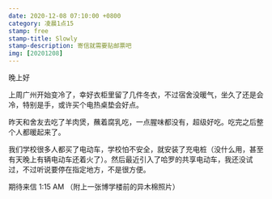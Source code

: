 ```yaml
---
date: 2020-12-08 07:10:00 +0800
category: 凌晨1点15
stamp: free
stamp-title: Slowly
stamp-description: 寄信就需要贴邮票吧
img: [20201208]
---
```


晚上好

上周广州开始变冷了，幸好衣柜里留了几件冬衣，不过宿舍没暖气，坐久了还是会冷，特别是手，或许买个电热桌垫会好点。

昨天和舍友去吃了羊肉煲，蘸着腐乳吃，一点腥味都没有，超级好吃。吃完之后整个人都暖起来了。

我们学校很多人都买了电动车，学校怕不安全，就安装了充电桩（没什么用，甚至有天晚上有辆电动车还着火了）。然后最近引入了哈罗的共享电动车，我还没试过，不过听说要停在指定地方，不是很方便。


期待来信
1:15 AM
（附上一张博学楼前的异木棉照片）